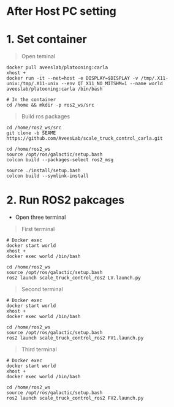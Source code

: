 # After Host PC setting

# 1. Set container
> Open teminal
```
docker pull aveeslab/platooning:carla
xhost +
docker run -it --net=host -e DISPLAY=$DISPLAY -v /tmp/.X11-unix:/tmp/.X11-unix --env QT_X11_NO_MITSHM=1 --name world aveeslab/platooning:carla /bin/bash

# In the container
cd /home && mkdir -p ros2_ws/src
```
> Build ros packages
```
cd /home/ros2_ws/src
git clone -b SEAME https://github.com/AveesLab/scale_truck_control_carla.git
```
```
cd /home/ros2_ws
source /opt/ros/galactic/setup.bash
colcon build --packages-select ros2_msg

source ./install/setup.bash
colcon build --symlink-install
```
# 2. Run ROS2 pakcages
- Open three terminal
> First terminal
```
# Docker exec
docker start world
xhost +
docker exec world /bin/bash
```
```
cd /home/ros2_ws
source /opt/ros/galactic/setup.bash
ros2 launch scale_truck_control_ros2 LV.launch.py
```
> Second terminal
```
# Docker exec
docker start world
xhost +
docker exec world /bin/bash
```
```
cd /home/ros2_ws
source /opt/ros/galactic/setup.bash
ros2 launch scale_truck_control_ros2 FV1.launch.py
```
> Third terminal
```
# Docker exec
docker start world
xhost +
docker exec world /bin/bash
```
```
cd /home/ros2_ws
source /opt/ros/galactic/setup.bash
ros2 launch scale_truck_control_ros2 FV2.launch.py
```



